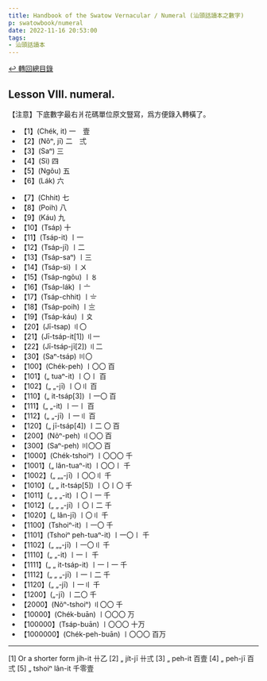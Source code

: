 ```yaml
---
title: Handbook of the Swatow Vernacular / Numeral (汕頭話讀本之數字)
p: swatowbook/numeral
date: 2022-11-16 20:53:00
tags: 
- 汕頭話讀本
---
```


[↩️ 轉回總目錄](../main)

## Lesson VIII. numeral.

【注意】下底數字最右爿花碼單位原文豎寫，爲方便錄入轉橫了。

* 【1】(Chék, it) 一　壹
* 【2】(Nõⁿ, jī) 二　弍
* 【3】(Saⁿ) 三
* 【4】(Sì) 四
* 【5】(Ngõu) 五
* 【6】(Lák) 六
<!--more-->
* 【7】(Chhit) 七
* 【8】(Poih) 八
* 【9】(Káu) 九
* 【10】(Tsáp) 十
* 【11】(Tsáp-it) 〡一
* 【12】(Tsáp-jī) 〡二
* 【13】(Tsáp-saⁿ) 〡三
* 【14】(Tsáp-sì) 〡〤
* 【15】(Tsáp-ngõu) 〡〥
* 【16】(Tsáp-lák) 〡〦
* 【17】(Tsáp-chhit) 〡〧
* 【18】(Tsáp-poih) 〡〨
* 【19】(Tsáp-káu) 〡〩
* 【20】(Jī-tsap) 〢〇
* 【21】(Jī-tsáp-it[1]) 〢一
* 【22】(Jī-tsáp-jī[2]) 〢二
* 【30】(Saⁿ-tsáp) 〣〇
* 【100】(Chék-peh) 〡〇〇 百
* 【101】(„ tuaⁿ-it) 〡〇〡 百
* 【102】(„ „-jī) 〡〇〢 百
* 【110】(„ it-tsáp[3]) 〡一〇 百
* 【111】(„ „-it) 〡一〡 百
* 【112】(„ „-jī) 〡一〢 百
* 【120】(„ jī-tsáp[4]) 〡二 〇 百
* 【200】(Nõⁿ-peh) 〢〇〇 百
* 【300】(Saⁿ-peh) 〣〇〇 百
* 【1000】(Chék-tshoiⁿ) 〡〇〇〇 千
* 【1001】(„ lân-tuaⁿ-it) 〡〇〇〡 千
* 【1002】(„ „„-jī) 〡〇〇〢 千
* 【1010】(„ „ it-tsáp[5]) 〡〇〡〇 千
* 【1011】(„ „ „-it) 〡〇〡一 千
* 【1012】(„ „ „-jī) 〡〇〡二 千
* 【1020】(„ lân-jī) 〡〇〢 千
* 【1100】(Tshoiⁿ-it) 〡一〇 千
* 【1101】(Tshoiⁿ peh-tuaⁿ-it) 〡一〇〡 千
* 【1102】(„ „„-jī) 〡一〇〢 千
* 【1110】(„ „-it) 〡一〡 千
* 【1111】(„ „ it-tsáp-it) 〡一〡一 千
* 【1112】(„ „ „-jī) 〡一〡二 千
* 【1120】(„ „-jī) 〡一〢 千
* 【1200】(„-jī) 〡二〇 千
* 【2000】(Nõⁿ-tshoiⁿ) 〢〇〇 千
* 【10000】(Chék-buān) 〡〇〇〇 万
* 【100000】(Tsáp-buān) 〡〇〇〇 十万
* 【1000000】(Chék-peh-buān) 〡〇〇〇 百万

------
[1] Or a shorter form jíh-it 卄乙
[2] „ jít-jī 卄弍
[3] „ peh-it 百壹
[4] „ peh-jī 百弍
[5] „ tshoiⁿ lân-it 千零壹
